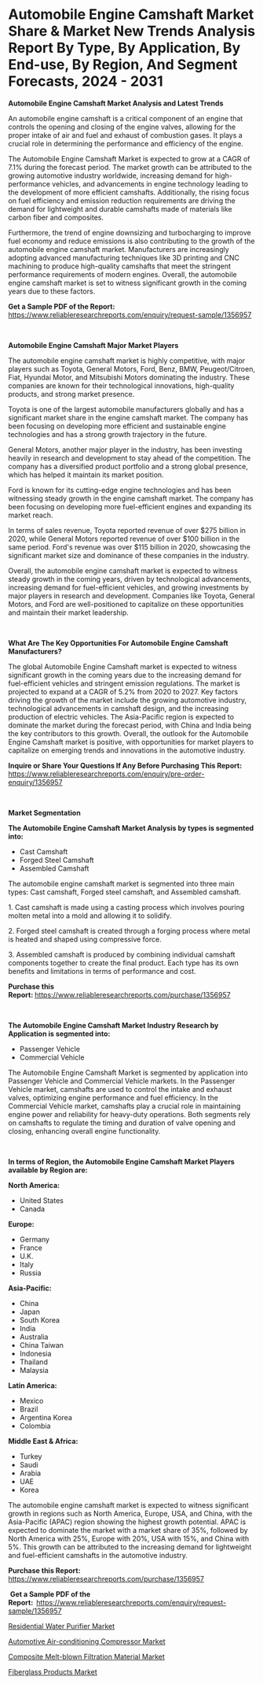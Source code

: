 <p><h1>Automobile Engine Camshaft Market Share & Market New Trends Analysis Report By Type, By Application, By End-use, By Region, And Segment Forecasts, 2024 - 2031</h1></p><p><strong>Automobile Engine Camshaft Market Analysis and Latest Trends</strong></p>
<p><p>An automobile engine camshaft is a critical component of an engine that controls the opening and closing of the engine valves, allowing for the proper intake of air and fuel and exhaust of combustion gases. It plays a crucial role in determining the performance and efficiency of the engine.</p><p>The Automobile Engine Camshaft Market is expected to grow at a CAGR of 7.1% during the forecast period. The market growth can be attributed to the growing automotive industry worldwide, increasing demand for high-performance vehicles, and advancements in engine technology leading to the development of more efficient camshafts. Additionally, the rising focus on fuel efficiency and emission reduction requirements are driving the demand for lightweight and durable camshafts made of materials like carbon fiber and composites.</p><p>Furthermore, the trend of engine downsizing and turbocharging to improve fuel economy and reduce emissions is also contributing to the growth of the automobile engine camshaft market. Manufacturers are increasingly adopting advanced manufacturing techniques like 3D printing and CNC machining to produce high-quality camshafts that meet the stringent performance requirements of modern engines. Overall, the automobile engine camshaft market is set to witness significant growth in the coming years due to these factors.</p></p>
<p><strong>Get a Sample PDF of the Report:&nbsp;</strong> <a href="https://www.reliableresearchreports.com/enquiry/request-sample/1356957">https://www.reliableresearchreports.com/enquiry/request-sample/1356957</a></p>
<p>&nbsp;</p>
<p><strong>Automobile Engine Camshaft Major Market Players</strong></p>
<p><p>The automobile engine camshaft market is highly competitive, with major players such as Toyota, General Motors, Ford, Benz, BMW, Peugeot/Citroen, Fiat, Hyundai Motor, and Mitsubishi Motors dominating the industry. These companies are known for their technological innovations, high-quality products, and strong market presence.</p><p>Toyota is one of the largest automobile manufacturers globally and has a significant market share in the engine camshaft market. The company has been focusing on developing more efficient and sustainable engine technologies and has a strong growth trajectory in the future.</p><p>General Motors, another major player in the industry, has been investing heavily in research and development to stay ahead of the competition. The company has a diversified product portfolio and a strong global presence, which has helped it maintain its market position.</p><p>Ford is known for its cutting-edge engine technologies and has been witnessing steady growth in the engine camshaft market. The company has been focusing on developing more fuel-efficient engines and expanding its market reach.</p><p>In terms of sales revenue, Toyota reported revenue of over $275 billion in 2020, while General Motors reported revenue of over $100 billion in the same period. Ford's revenue was over $115 billion in 2020, showcasing the significant market size and dominance of these companies in the industry.</p><p>Overall, the automobile engine camshaft market is expected to witness steady growth in the coming years, driven by technological advancements, increasing demand for fuel-efficient vehicles, and growing investments by major players in research and development. Companies like Toyota, General Motors, and Ford are well-positioned to capitalize on these opportunities and maintain their market leadership.</p></p>
<p>&nbsp;</p>
<p><strong>What Are The Key Opportunities For Automobile Engine Camshaft Manufacturers?</strong></p>
<p><p>The global Automobile Engine Camshaft market is expected to witness significant growth in the coming years due to the increasing demand for fuel-efficient vehicles and stringent emission regulations. The market is projected to expand at a CAGR of 5.2% from 2020 to 2027. Key factors driving the growth of the market include the growing automotive industry, technological advancements in camshaft design, and the increasing production of electric vehicles. The Asia-Pacific region is expected to dominate the market during the forecast period, with China and India being the key contributors to this growth. Overall, the outlook for the Automobile Engine Camshaft market is positive, with opportunities for market players to capitalize on emerging trends and innovations in the automotive industry.</p></p>
<p><strong>Inquire or Share Your Questions If Any Before Purchasing This Report:</strong> <a href="https://www.reliableresearchreports.com/enquiry/pre-order-enquiry/1356957">https://www.reliableresearchreports.com/enquiry/pre-order-enquiry/1356957</a></p>
<p>&nbsp;</p>
<p><strong>Market Segmentation</strong></p>
<p><strong>The Automobile Engine Camshaft Market Analysis by types is segmented into:</strong></p>
<p><ul><li>Cast Camshaft</li><li>Forged Steel Camshaft</li><li>Assembled Camshaft</li></ul></p>
<p><p>The automobile engine camshaft market is segmented into three main types: Cast camshaft, Forged steel camshaft, and Assembled camshaft. </p><p>1. Cast camshaft is made using a casting process which involves pouring molten metal into a mold and allowing it to solidify. </p><p>2. Forged steel camshaft is created through a forging process where metal is heated and shaped using compressive force. </p><p>3. Assembled camshaft is produced by combining individual camshaft components together to create the final product. Each type has its own benefits and limitations in terms of performance and cost.</p></p>
<p><strong>Purchase this Report:&nbsp;</strong><a href="https://www.reliableresearchreports.com/purchase/1356957">https://www.reliableresearchreports.com/purchase/1356957</a></p>
<p>&nbsp;</p>
<p><strong>The Automobile Engine Camshaft Market Industry Research by Application is segmented into:</strong></p>
<p><ul><li>Passenger Vehicle</li><li>Commercial Vehicle</li></ul></p>
<p><p>The Automobile Engine Camshaft Market is segmented by application into Passenger Vehicle and Commercial Vehicle markets. In the Passenger Vehicle market, camshafts are used to control the intake and exhaust valves, optimizing engine performance and fuel efficiency. In the Commercial Vehicle market, camshafts play a crucial role in maintaining engine power and reliability for heavy-duty operations. Both segments rely on camshafts to regulate the timing and duration of valve opening and closing, enhancing overall engine functionality.</p></p>
<p>&nbsp;</p>
<p><strong>In terms of Region, the Automobile Engine Camshaft Market Players available by Region are:</strong></p>
<p>
    <p> <strong> North America: </strong>
        <ul>
            <li>United States</li>
            <li>Canada</li>
        </ul>
        </p> 
    <p> <strong> Europe: </strong>
        <ul>
            <li>Germany</li>
            <li>France</li>
            <li>U.K.</li>
            <li>Italy</li>
            <li>Russia</li>
        </ul>
        </p> 
    <p> <strong> Asia-Pacific: </strong>
        <ul>
            <li>China</li>
            <li>Japan</li>
            <li>South Korea</li>
            <li>India</li>
            <li>Australia</li>
            <li>China Taiwan</li>
            <li>Indonesia</li>
            <li>Thailand</li>
            <li>Malaysia</li>
        </ul>
        </p> 
    <p> <strong> Latin America: </strong>
        <ul>
            <li>Mexico</li>
            <li>Brazil</li>
            <li>Argentina Korea</li>
            <li>Colombia</li>
        </ul>
        </p> 
    <p> <strong> Middle East & Africa: </strong>
        <ul>
            <li>Turkey</li>
            <li>Saudi</li>
            <li>Arabia</li>
            <li>UAE</li>
            <li>Korea</li>
        </ul>
    </p>
    </p>
<p><p>The automobile engine camshaft market is expected to witness significant growth in regions such as North America, Europe, USA, and China, with the Asia-Pacific (APAC) region showing the highest growth potential. APAC is expected to dominate the market with a market share of 35%, followed by North America with 25%, Europe with 20%, USA with 15%, and China with 5%. This growth can be attributed to the increasing demand for lightweight and fuel-efficient camshafts in the automotive industry.</p></p>
<p><strong>Purchase this Report: </strong><a href="https://www.reliableresearchreports.com/purchase/1356957">https://www.reliableresearchreports.com/purchase/1356957</a></p>
<p>&nbsp;<strong>Get a Sample PDF of the Report:&nbsp;&nbsp;</strong><a href="https://www.reliableresearchreports.com/enquiry/request-sample/1356957">https://www.reliableresearchreports.com/enquiry/request-sample/1356957</a></p>
<p><strong></strong></p>
<p><p><a href="https://view.publitas.com/reportprime-1/residential-water-purifier-market-research-report-provides-thorough-industry-overview-which-offers-an-in-depth-analysis-of-product-trends-and-new-market-divisions/">Residential Water Purifier Market</a></p><p><a href="https://view.publitas.com/reportprime-1/automotive-air-conditioning-compressor-market-centers-on-aspects-such-as-market-growth-market-share-market-opportunity-and-projected-forecasts-spanning-from-2023-to-2030/">Automotive Air-conditioning Compressor Market</a></p><p><a href="https://view.publitas.com/reportprime-1/decoding-the-composite-melt-blown-filtration-material-market-a-deep-dive-into-the-latest-market-trends-market-segmentation-and-competitive-analysis/">Composite Melt-blown Filtration Material Market</a></p><p><a href="https://spotless-saver-8fd.notion.site/Fiberglass-Products-Market-Research-Report-Provides-Critical-Insights-that-can-help-Shape-Business-D-dc7526e0392046e4afd0a3fd0fb54919">Fiberglass Products Market</a></p></p>